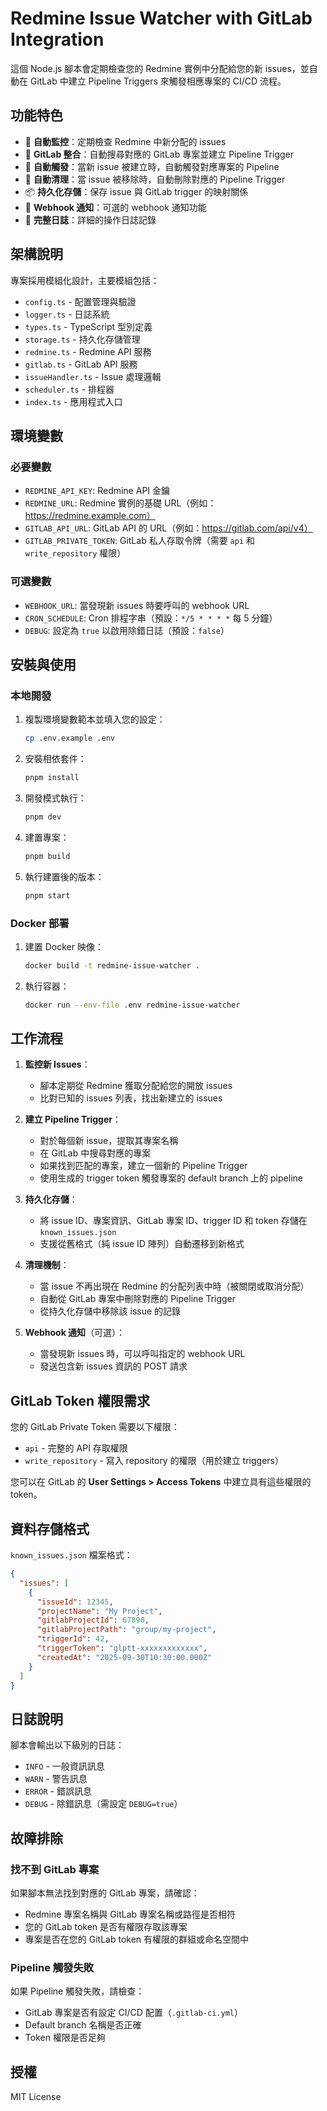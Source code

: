 # Redmine Issue Watcher with GitLab Integration

這個 Node.js 腳本會定期檢查您的 Redmine 實例中分配給您的新 issues，並自動在 GitLab 中建立 Pipeline Triggers 來觸發相應專案的 CI/CD 流程。

## 功能特色

- 🔄 **自動監控**：定期檢查 Redmine 中新分配的 issues
- 🚀 **GitLab 整合**：自動搜尋對應的 GitLab 專案並建立 Pipeline Trigger
- 🎯 **自動觸發**：當新 issue 被建立時，自動觸發對應專案的 Pipeline
- 🧹 **自動清理**：當 issue 被移除時，自動刪除對應的 Pipeline Trigger
- 📦 **持久化存儲**：保存 issue 與 GitLab trigger 的映射關係
- 🔔 **Webhook 通知**：可選的 webhook 通知功能
- 📝 **完整日誌**：詳細的操作日誌記錄

## 架構說明

專案採用模組化設計，主要模組包括：

- `config.ts` - 配置管理與驗證
- `logger.ts` - 日誌系統
- `types.ts` - TypeScript 型別定義
- `storage.ts` - 持久化存儲管理
- `redmine.ts` - Redmine API 服務
- `gitlab.ts` - GitLab API 服務
- `issueHandler.ts` - Issue 處理邏輯
- `scheduler.ts` - 排程器
- `index.ts` - 應用程式入口

## 環境變數

### 必要變數

- `REDMINE_API_KEY`: Redmine API 金鑰
- `REDMINE_URL`: Redmine 實例的基礎 URL（例如：https://redmine.example.com）
- `GITLAB_API_URL`: GitLab API 的 URL（例如：https://gitlab.com/api/v4）
- `GITLAB_PRIVATE_TOKEN`: GitLab 私人存取令牌（需要 `api` 和 `write_repository` 權限）

### 可選變數

- `WEBHOOK_URL`: 當發現新 issues 時要呼叫的 webhook URL
- `CRON_SCHEDULE`: Cron 排程字串（預設：`*/5 * * * *` 每 5 分鐘）
- `DEBUG`: 設定為 `true` 以啟用除錯日誌（預設：`false`）

## 安裝與使用

### 本地開發

1. 複製環境變數範本並填入您的設定：
   ```sh
   cp .env.example .env
   ```

2. 安裝相依套件：
   ```sh
   pnpm install
   ```

3. 開發模式執行：
   ```sh
   pnpm dev
   ```

4. 建置專案：
   ```sh
   pnpm build
   ```

5. 執行建置後的版本：
   ```sh
   pnpm start
   ```

### Docker 部署

1. 建置 Docker 映像：
   ```sh
   docker build -t redmine-issue-watcher .
   ```

2. 執行容器：
   ```sh
   docker run --env-file .env redmine-issue-watcher
   ```

## 工作流程

1. **監控新 Issues**：
   - 腳本定期從 Redmine 獲取分配給您的開放 issues
   - 比對已知的 issues 列表，找出新建立的 issues

2. **建立 Pipeline Trigger**：
   - 對於每個新 issue，提取其專案名稱
   - 在 GitLab 中搜尋對應的專案
   - 如果找到匹配的專案，建立一個新的 Pipeline Trigger
   - 使用生成的 trigger token 觸發專案的 default branch 上的 pipeline

3. **持久化存儲**：
   - 將 issue ID、專案資訊、GitLab 專案 ID、trigger ID 和 token 存儲在 `known_issues.json`
   - 支援從舊格式（純 issue ID 陣列）自動遷移到新格式

4. **清理機制**：
   - 當 issue 不再出現在 Redmine 的分配列表中時（被關閉或取消分配）
   - 自動從 GitLab 專案中刪除對應的 Pipeline Trigger
   - 從持久化存儲中移除該 issue 的記錄

5. **Webhook 通知**（可選）：
   - 當發現新 issues 時，可以呼叫指定的 webhook URL
   - 發送包含新 issues 資訊的 POST 請求

## GitLab Token 權限需求

您的 GitLab Private Token 需要以下權限：
- `api` - 完整的 API 存取權限
- `write_repository` - 寫入 repository 的權限（用於建立 triggers）

您可以在 GitLab 的 **User Settings > Access Tokens** 中建立具有這些權限的 token。

## 資料存儲格式

`known_issues.json` 檔案格式：

```json
{
  "issues": [
    {
      "issueId": 12345,
      "projectName": "My Project",
      "gitlabProjectId": 67890,
      "gitlabProjectPath": "group/my-project",
      "triggerId": 42,
      "triggerToken": "glptt-xxxxxxxxxxxxx",
      "createdAt": "2025-09-30T10:30:00.000Z"
    }
  ]
}
```

## 日誌說明

腳本會輸出以下級別的日誌：
- `INFO` - 一般資訊訊息
- `WARN` - 警告訊息
- `ERROR` - 錯誤訊息
- `DEBUG` - 除錯訊息（需設定 `DEBUG=true`）

## 故障排除

### 找不到 GitLab 專案

如果腳本無法找到對應的 GitLab 專案，請確認：
- Redmine 專案名稱與 GitLab 專案名稱或路徑是否相符
- 您的 GitLab token 是否有權限存取該專案
- 專案是否在您的 GitLab token 有權限的群組或命名空間中

### Pipeline 觸發失敗

如果 Pipeline 觸發失敗，請檢查：
- GitLab 專案是否有設定 CI/CD 配置（`.gitlab-ci.yml`）
- Default branch 名稱是否正確
- Token 權限是否足夠

## 授權

MIT License
